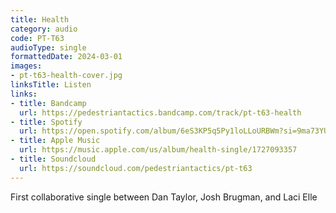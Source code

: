 ```yaml
---
title: Health
category: audio
code: PT-T63
audioType: single
formattedDate: 2024-03-01
images:
- pt-t63-health-cover.jpg
linksTitle: Listen
links:
- title: Bandcamp
  url: https://pedestriantactics.bandcamp.com/track/pt-t63-health
- title: Spotify
  url: https://open.spotify.com/album/6eS3KP5q5Py1loLLoURBWm?si=9ma73YUOR7OWbFIlF5Ujig
- title: Apple Music
  url: https://music.apple.com/us/album/health-single/1727093357
- title: Soundcloud
  url: https://soundcloud.com/pedestriantactics/pt-t63
--- 
```


First collaborative single between Dan Taylor, Josh Brugman, and Laci Elle






